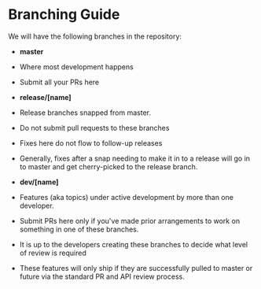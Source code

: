 Branching Guide
===============

We will have the following branches in the repository:

* **master**
 * Where most development happens
 * Submit all your PRs here

* **release/[name]**
 * Release branches snapped from master. 
 * Do not submit pull requests to these branches
 * Fixes here do not flow to follow-up releases
 * Generally, fixes after a snap needing to make it in to a release will go in to master and get cherry-picked to the release branch.

* **dev/[name]** 
 * Features (aka topics) under active development by more than one developer.
 * Submit PRs here only if you've made prior arrangements to work on something in one of these branches.
 * It is up to the developers creating these branches to decide what level of review is required
 * These features will only ship if they are successfully pulled to master or future via the standard PR and API review process.
